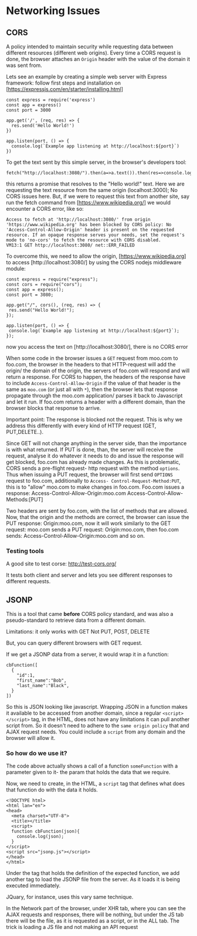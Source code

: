 # Networking Issues

## CORS

A policy intended to maintain security while requesting data between different resources (different web origins).
Every time a CORS request is done, the browser attaches an `Origin` header with the value of the domain it was sent from.

Lets see an example by creating a simple web server with Express framework:
follow first steps and installation on [https://expressjs.com/en/starter/installing.html]

```
const express = require('express')
const app = express()
const port = 3000

app.get('/', (req, res) => {
  res.send('Hello World!')
})

app.listen(port, () => {
  console.log(`Example app listening at http://localhost:${port}`)
})
```

To get the text sent by this simple server, in the browser's developers tool:

```
fetch("http://localhost:3080/").then(a=>a.text()).then(res=>console.log(res));
```

this returns a promise that resolves to the "Hello world!" text.
Here we are requesting the text resource from the same origin (localhost:3000); No CORS issues here.
But, if we were to request this text from another site, say run the fetch command from [https://www.wikipedia.org/] we would encounter a CORS error, like so:

```
Access to fetch at 'http://localhost:3080/' from origin 'https://www.wikipedia.org' has been blocked by CORS policy: No 'Access-Control-Allow-Origin' header is present on the requested resource. If an opaque response serves your needs, set the request's mode to 'no-cors' to fetch the resource with CORS disabled.
VM13:1 GET http://localhost:3080/ net::ERR_FAILED
```

To overcome this, we need to allow the origin, [https://www.wikipedia.org] to access [http://localhost:3080/] by using the CORS nodejs middleware module:

```
const express = require("express");
const cors = require("cors");
const app = express();
const port = 3080;

app.get("/", cors(), (req, res) => {
 res.send("Hello World!");
});

app.listen(port, () => {
 console.log(`Example app listening at http://localhost:${port}`);
});
```

now you access the text on [http://localhost:3080/], there is no CORS error

When some code in the browser issues a `GET` request from moo.com to foo.com, the browser in the headers to that HTTP-request will add the origin/ the domain of the origin, the servers of foo.com will respond and will return a response. For CORS to happen, the headers of the response have to include `Access-Control-Allow-Origin` if the value of that header is the same as `moo.com` (or just all with `*`), then the browser lets that response propagate through the moo.com application/ parses it back to Javascript and let it run.
If foo.com returns a header with a different domain, than the browser blocks that response to arrive.

Important point: The response is blocked not the request. This is why we address this differently with every kind of HTTP request (GET, PUT,DELETE..).

Since GET will not change anything in the server side, than the importance is with what returned.
If PUT is done, than, the server will receive the request, analyse it do whatever it needs to do and issue the response will get blocked, foo.com has already made changes. As this is problematic, CORS sends a pre-flight request- http request with the method `options`. Thus when issuing a PUT request, the browser will first send `OPTIONS` request to foo.com, additionally to `Access- Control-Request-Method:PUT`, this is to "allow" moo.com to make changes in foo.com.
Foo.com issues a response:
Access-Control-Allow-Origin:moo.com
Access-Control-Allow-Methods:[PUT]

Two headers are sent by foo.com, with the list of methods that are allowed.
Now, that the origin and the methods are correct, the browser can issue the PUT response: Origin:moo.com, now it will work similarly to the GET request:
moo.com sends a PUT request: Origin:moo.com, then foo.com sends: Access-Control-Allow-Origin:moo.com
and so on.

### Testing tools

A good site to test corse: <http://test-cors.org/>

It tests both client and server and lets you see different responses to different requests.

## JSONP

This is a tool that came **before** CORS policy standard, and was also a pseudo-standard to retrieve data from a different domain.

Limitations: it only works with GET Not PUT, POST, DELETE

But, you can query different browsers with GET request.

If we get a JSONP data from a server, it would wrap it in a function:

```
cbFunction([
  {
    "id":1,
    "first_name":"Bob",
    "last_name":"Black",
  }
])

```

So this is JSON looking like javascript.
Wrapping JSON in a function makes it available to be accessed from another domain, since a regular `<script></script>` tag, in the HTML, does not have any limitations it can pull another script from. So it doesn't need to adhere to the `same origin policy` that and AJAX request needs. You could include a `script` from any domain and the browser will allow it.

### So how do we use it?

The code above actually shows a call of a function `someFunction` with a parameter given to it- the param that holds the data that we require.

Now, we need to create, in the HTML, a `script` tag that defines what does that function do with the data it holds.

```
<!DOCTYPE html>
<html lan="en">
<head>
  <meta charset="UTF-8">
  <title></title>
  <script>
  function cbFunction(json){
    console.log(json);
  }
</script>
<script src="jsonp.js"></script>
</head>
</html>

```

Under the tag that holds the definition of the expected function, we add another tag to load the JSONP file from the server. As it loads it is being executed immediately.

JQuary, for instance, uses this vary same technique.

In the Network part of the browser, under XHR tab, where you can see the AJAX requests and responses, there will be nothing, but under the JS tab there will be the file, as it is requested as a script, or in the ALL tab.
The trick is loading a JS file and not making an API request
